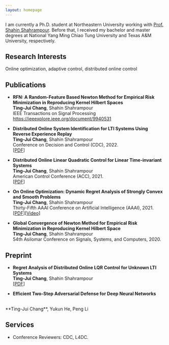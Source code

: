 ```yaml
---
layout: homepage
---
```


I am currently a Ph.D. student at Northeastern University working with [Prof. Shahin Shahrampour](https://shahrampour.sites.northeastern.edu/). Before that, I received my bachelor and master degrees at National Yang Ming Chiao Tung University and Texas A&M University, respectively.

## Research Interests

Online optimization, adaptive control, distributed online control


## Publications
- **RFN: A Random-Feature Based Newton Method for Empirical Risk Minimization in Reproducing 
Kernel Hilbert Spaces**
  <br>
  **Ting-Jui Chang**, Shahin Shahrampour
  <br>
  IEEE Transactions on Signal Processing
  <br>
  https://ieeexplore.ieee.org/document/9940531

- **Distributed Online System Identification for LTI Systems Using Reverse Experience Replay**
  <br>
  **Ting-Jui Chang**, Shahin Shahrampour
  <br>
  Conference on Decision and Control (CDC), 2022.
  <br>
  [[PDF](https://arxiv.org/abs/2207.01062)]

- **Distributed Online Linear Quadratic Control for Linear Time-invariant Systems**
  <br>
  **Ting-Jui Chang**, Shahin Shahrampour
  <br>
  American Control Conference (ACC), 2021.
  <br>
  [[PDF](https://arxiv.org/abs/2009.13749)]

- **On Online Optimization: Dynamic Regret Analysis of Strongly Convex and Smooth Problems**
  <br>
  **Ting-Jui Chang**, Shahin Shahrampour
  <br>
  Thirty-Fifth AAAI Conference on Artificial Intelligence (AAAI), 2021.
  <br>
  [[PDF](https://ojs.aaai.org/index.php/AAAI/article/view/16858)][[Video](https://slideslive.com/38947739/on-online-optimization-dynamic-regret-analysis-of-strongly-convex-and-smooth-problems?ref=account-folder-75497-folders)]

- **Global Convergence of Newton Method for Empirical Risk Minimization in Reproducing Kernel 
Hilbert Space**
  <br>
  **Ting-Jui Chang**, Shahin Shahrampour
  <br>
  54th Asilomar Conference on Signals, Systems, and Computers, 2020.
  <br>
 
## Preprint

- **Regret Analysis of Distributed Online LQR Control for Unknown LTI Systems**
  <br>
  **Ting-Jui Chang**, Shahin Shahrampour
  <br>
  [[PDF](https://arxiv.org/abs/2105.07310)]
  
 - **Efficient Two-Step Adversarial Defense for Deep Neural Networks**
  <br>
  **Ting-Jui Chang**, Yukun He, Peng Li

## Services

- Conference Reviewers: CDC, L4DC.

